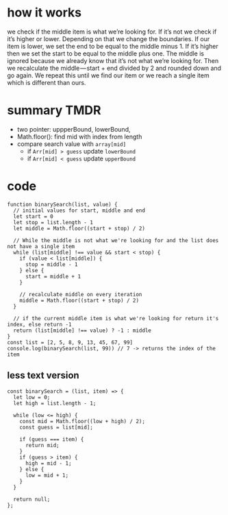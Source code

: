 # how it works

we check if the middle item is what we’re looking for. If it’s not we check if it’s higher or lower. Depending on that we change the boundaries. If our item is lower, we set the end to be equal to the middle minus 1. If it’s higher then we set the start to be equal to the middle plus one. The middle is ignored because we already know that it’s not what we’re looking for. Then we recalculate the middle — start + end divided by 2 and rounded down and go again. We repeat this until we find our item or we reach a single item which is different than ours.

# summary TMDR

- two pointer: uppperBound, lowerBound,
- Math.floor(): find mid with index from length
- compare search value with `array[mid]`
  - if `Arr[mid] > guess` update `lowerBound`
  - if `Arr[mid] < guess` update `upperBound`

# code

```
function binarySearch(list, value) {
  // initial values for start, middle and end
  let start = 0
  let stop = list.length - 1
  let middle = Math.floor((start + stop) / 2)

  // While the middle is not what we're looking for and the list does not have a single item
  while (list[middle] !== value && start < stop) {
    if (value < list[middle]) {
      stop = middle - 1
    } else {
      start = middle + 1
    }

    // recalculate middle on every iteration
    middle = Math.floor((start + stop) / 2)
  }

  // if the current middle item is what we're looking for return it's index, else return -1
  return (list[middle] !== value) ? -1 : middle
}
const list = [2, 5, 8, 9, 13, 45, 67, 99]
console.log(binarySearch(list, 99)) // 7 -> returns the index of the item
```

## less text version

```
const binarySearch = (list, item) => {
  let low = 0;
  let high = list.length - 1;

  while (low <= high) {
    const mid = Math.floor((low + high) / 2);
    const guess = list[mid];

    if (guess === item) {
      return mid;
    }
    if (guess > item) {
      high = mid - 1;
    } else {
      low = mid + 1;
    }
  }

  return null;
};
```
